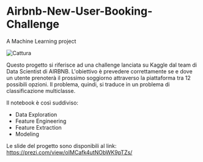 # Airbnb-New-User-Booking-Challenge
A Machine Learning project 

![Cattura](https://user-images.githubusercontent.com/49710127/95362198-0a0f6b80-08ce-11eb-82ca-72797e5a2dd1.PNG)

Questo progetto si riferisce ad una challenge lanciata su Kaggle dal team di Data Scientist di AIRBNB.
L'obiettivo è prevedere correttamente se e dove un utente prenoterà il prossimo soggiorno attraverso la piattaforma tra 12 possibili opzioni. Il problema, quindi, si traduce in un problema di classificazione multiclasse.

Il notebook è così suddiviso:
- Data Exploration
- Feature Engineering
- Feature Extraction
- Modeling

Le slide del progetto sono disponibili al link: https://prezi.com/view/oIMCafk4utNObWK9pTZs/
